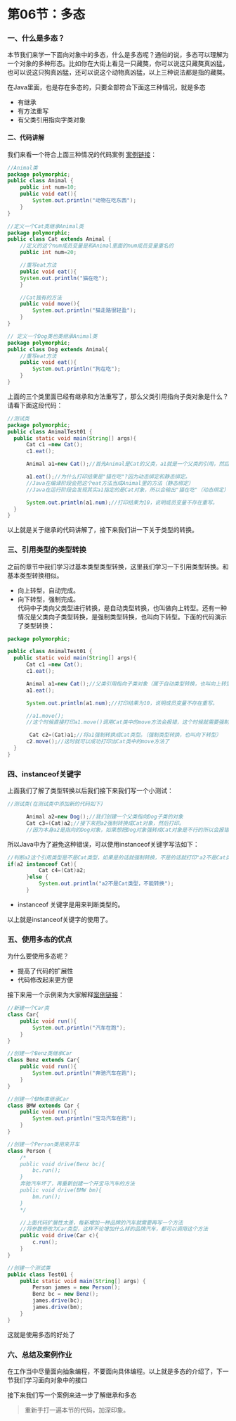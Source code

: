# 第06节：多态

### 一、什么是多态？

本节我们来学一下面向对象中的多态，什么是多态呢？通俗的说，多态可以理解为一个对象的多种形态。比如你在大街上看见一只藏獒，你可以说这只藏獒真凶猛，也可以说这只狗真凶猛，还可以说这个动物真凶猛，以上三种说法都是指的藏獒。  

在Java里面，也是存在多态的，只要全部符合下面这三种情况，就是多态  

* 有继承
* 有方法重写
* 有父类引用指向字类对象

#### 二、代码讲解

我们来看一个符合上面三种情况的代码案例 [案例链接](https://github.com/xiaozhoulee/java-examples/blob/master/03-%E9%9D%A2%E5%90%91%E5%AF%B9%E8%B1%A1/%E5%A4%9A%E6%80%81%E6%A1%88%E4%BE%8B/demo01/polymorphic/Animal.java)：

``` java
//Animal类
package polymorphic;
public class Animal {
    public int num=10;
    public void eat(){
        System.out.println("动物在吃东西");
    }
}
```

``` java
//定义一个Cat类继承Animal类
package polymorphic;
public class Cat extends Animal {
    //定义的这个num成员变量是和Animal里面的num成员变量重名的
    public int num=20;

    //重写eat方法
    public void eat(){
    System.out.println("猫在吃");
    }

    //Cat独有的方法
    public void move(){
        System.out.println("猫走路很轻盈");
    }
}
```

``` java
// 定义一个Dog类也类继承Animal类
package polymorphic;
public class Dog extends Animal{
    //重写eat方法
    public void eat(){
        System.out.println("狗在吃");
    }
}
```

 上面的三个类里面已经有继承和方法重写了，那么父类引用指向子类对象是什么？请看下面这段代码：  

``` java
//测试类
package polymorphic;
public class AnimalTest01 {
  public static void main(String[] args){
      Cat c1 =new Cat();
      c1.eat();

      Animal a1=new Cat();//首先Animal是Cat的父类，a1就是一个父类的引用，然后指向了Cat子类对象，这个就叫父类引用指向子类对象。

      a1.eat();//为什么打印结果是"猫在吃"?因为动态绑定和静态绑定。
      //Java在编译阶段会把这个eat方法当成Animal里的方法（静态绑定）
      //Java在运行阶段会发现其实a1指定的是Cat对象，所以会输出"猫在吃"（动态绑定）

      System.out.println(a1.num);//打印结果为10，说明成员变量不存在重写。
  }
}
```

 以上就是关于继承的代码讲解了，接下来我们讲一下关于类型的转换。  

### 三、引用类型的类型转换

之前的章节中我们学习过基本类型类型转换，这里我们学习一下引用类型转换。和基本类型转换相似。

* 向上转型，自动完成。  
* 向下转型，强制完成。  
代码中子类向父类型进行转换，是自动类型转换，也叫做向上转型。还有一种情况是父类向子类型转换，是强制类型转换，也叫向下转型。下面的代码演示了类型转换：  

``` java
package polymorphic;

public class AnimalTest01 {
  public static void main(String[] args){
      Cat c1 =new Cat();
      c1.eat();

      Animal a1=new Cat();//父类引用指向子类对象（属于自动类型转换，也叫向上转型）。
      a1.eat();

      System.out.println(a1.num);//打印结果为10，说明成员变量不存在重写。

      //a1.move();
      //这个时候直接打印a1.move()调用Cat类中的move方法会报错，这个时候就需要强制类型转换

       Cat c2=(Cat)a1;//将a1强制转换成Cat类型。（强制类型转换，也叫向下转型）
      c2.move();//这时就可以成功打印出Cat类中的move方法了
  }
}
```

### 四、instanceof关键字

上面我们了解了类型转换以后我们接下来我们写一个小测试：

``` java
//测试类(在测试类中添加新的代码如下)

      Animal a2=new Dog();//我们创建一个父类指向Dog子类的对象
      Cat c3=(Cat)a2;//接下来把a2强制转换成Cat对象，然后打印。
      //因为本身a2是指向的Dog对象，如果想把Dog对象强转成Cat对象是不行的所以会报错 error ClassCastException（转型错误）
```

所以Java中为了避免这种错误，可以使用instanceof关键字写法如下：

``` java
//判断a2这个引用类型是不是Cat类型，如果是的话就强制转换，不是的话就打印"a2不是Cat类型，不能转换"
if(a2 instanceof Cat){
          Cat c4=(Cat)a2;
      }else {
          System.out.println("a2不是Cat类型，不能转换");
      }

```

* instanceof 关键字是用来判断类型的。
  
以上就是instanceof关键字的使用了。

### 五、使用多态的优点

为什么要使用多态呢？

* 提高了代码的扩展性
* 代码修改起来更方便  

接下来用一个示例来为大家解释[案例链接](https://github.com/xiaozhoulee/java-examples/tree/master/03-%E9%9D%A2%E5%90%91%E5%AF%B9%E8%B1%A1/%E5%A4%9A%E6%80%81%E6%A1%88%E4%BE%8B/demo02/cars)：

``` java
//新建一个Car类
class Car{
    public void run(){
        System.out.println("汽车在跑");
    }
}
```

``` java
//创建一个Benz类继承Car
class Benz extends Car{
    public void run(){
        System.out.println("奔驰汽车在跑");
    }
}
```

``` java
//创建一个BMW类继承Car
class BMW extends Car {
    public void run(){
        System.out.println("宝马汽车在跑");
    }
}
```

``` java
//创建一个Person类用来开车
class Person {
    /*
    public void drive(Benz bc){
        bc.run();
    }
    奔驰汽车坏了，再重新创建一个开宝马汽车的方法
    public void drive(BMW bm){
        bm.run();
    }
    */

    //上面代码扩展性太差，每新增加一种品牌的汽车就需要再写一个方法
    //将参数修改为Car类型，这样不论增加什么样的品牌汽车，都可以调用这个方法
    public void drive(Car c){
        c.run();
    }
}
```

``` java
//创建一个测试类
public class Test01 {
    public static void main(String[] args) {
        Person james = new Person();
        Benz bc = new Benz();
        james.drive(bc);
        james.drive(bm);
    }
}
```

这就是使用多态的好处了

### 六、总结及案例作业

在工作当中尽量面向抽象编程，不要面向具体编程。以上就是多态的介绍了，下一节我们学习面向对象中的接口

接下来我们写一个案例来进一步了解继承和多态

> 重新手打一遍本节的代码，加深印象。